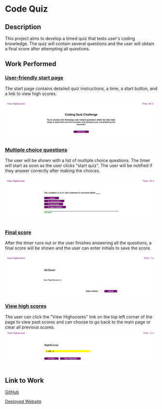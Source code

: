 # Code Quiz

## Description

This project aims to develop a timed quiz that tests user's coding knowledge. The quiz will contain several questions and the user will obtain a final score after attempting all questions.

## Work Performed

### <ins>User-friendly start page</ins>

The start page contains detailed quiz instructions, a time, a start button, and a link to view high scores.

![](./assets/pics/start-page.png)


### <ins>Multiple choice questions </ins>

The user will be shown with a list of multiple choice questions. The timer will start as soon as the user clicks "start quiz". The user will be notified if they answer correctly after making the choices.

![](./assets/pics/questions.png)

### <ins> Final score</ins>

After the timer runs out or the user finishes answering all the questions, a final score will be shown and the user can enter initials to save the score.

![](./assets/pics/score.png)

### <ins> View high scores</ins>

The user can click the "View Highscores" link on the top left corner of the page to view past scores and can choose to go back to the main page or clear all previous scores.
![](./assets/pics/high-score.png)

## Link to Work

[GitHub](https://github.com/xzhw39/edward-xu-mars)


[Deployed Website](https://xzhw39.github.io/edward-xu-mars/)

